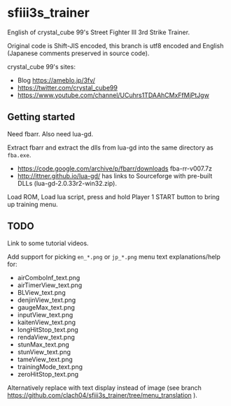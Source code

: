 # sfiii3s_trainer

English of crystal_cube 99's Street Fighter III 3rd Strike Trainer.

Original code is Shift-JIS encoded, this branch is utf8 encoded and English
(Japanese comments preserved in source code).

crystal_cube 99's sites:

  * Blog https://ameblo.jp/3fv/
  * https://twitter.com/crystal_cube99
  * https://www.youtube.com/channel/UCuhrs1TDAAhCMxFfMjPtJgw


## Getting started

Need fbarr. Also need lua-gd.

Extract fbarr and extract the dlls from lua-gd into the same directory as `fba.exe`.

  * https://code.google.com/archive/p/fbarr/downloads fba-rr-v007.7z
  * http://ittner.github.io/lua-gd/ has links to Sourceforge with pre-built DLLs (lua-gd-2.0.33r2-win32.zip).

Load ROM, Load lua script, press and hold Player 1 START button to bring up training menu.


## TODO

Link to some tutorial videos.

Add support for picking `en_*.png` or `jp_*.png` menu text explanations/help for:

  * airComboInf_text.png
  * airTimerView_text.png
  * BLView_text.png
  * denjinView_text.png
  * gaugeMax_text.png
  * inputView_text.png
  * kaitenView_text.png
  * longHitStop_text.png
  * rendaView_text.png
  * stunMax_text.png
  * stunView_text.png
  * tameView_text.png
  * trainingMode_text.png
  * zeroHitStop_text.png

Alternatively replace with text display instead of image (see branch
https://github.com/clach04/sfiii3s_trainer/tree/menu_translation ).
